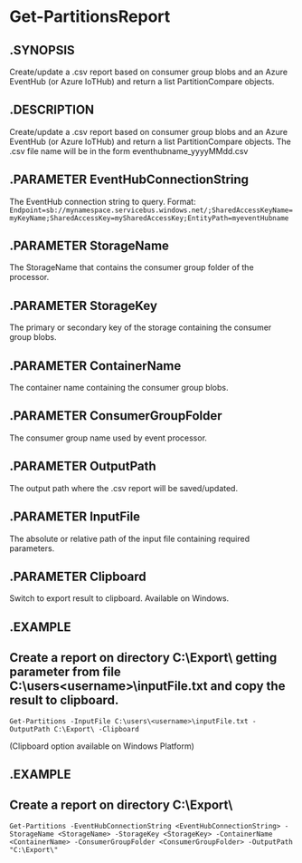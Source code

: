 # Get-PartitionsReport

## .SYNOPSIS
Create/update a .csv report based on consumer group blobs and an Azure EventHub (or Azure IoTHub) and return a list PartitionCompare objects.

## .DESCRIPTION
Create/update a .csv report based on consumer group blobs and an Azure EventHub (or Azure IoTHub) and return a list PartitionCompare objects.
The .csv file name will be in the form eventhubname_yyyyMMdd.csv
  
## .PARAMETER **EventHubConnectionString**
The EventHub connection string to query. Format:
`Endpoint=sb://mynamespace.servicebus.windows.net/;SharedAccessKeyName=myKeyName;SharedAccessKey=mySharedAccessKey;EntityPath=myeventHubname`

## .PARAMETER **StorageName**
The StorageName that contains the consumer group folder of the processor.

## .PARAMETER **StorageKey**
The primary or secondary key of the storage containing the consumer group blobs.

## .PARAMETER **ContainerName**
The container name containing the consumer group blobs.
 
## .PARAMETER **ConsumerGroupFolder**
The consumer group name used by event processor.

## .PARAMETER **OutputPath**
The output path where the .csv report will be saved/updated.

## .PARAMETER **InputFile**
The absolute or relative path of the input file containing required parameters.

## .PARAMETER **Clipboard**
Switch to export result to clipboard. Available on Windows.
##  .EXAMPLE
## Create a report on directory C:\Export\ getting parameter from file C:\users\<username>\inputFile.txt and copy the result to clipboard.
    Get-Partitions -InputFile C:\users\<username>\inputFile.txt -OutputPath C:\Export\ -Clipboard
(Clipboard option available on Windows Platform)

## .EXAMPLE
## Create a report on directory C:\Export\
    Get-Partitions -EventHubConnectionString <EventHubConnectionString> -StorageName <StorageName> -StorageKey <StorageKey> -ContainerName <ContainerName> -ConsumerGroupFolder <ConsumerGroupFolder> -OutputPath "C:\Export\"
